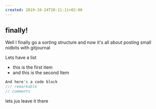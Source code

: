 ```yaml
---
created: 2019-10-24T20:11:11+02:00
---
```


## finally!

Well I finally go a sorting structure and now it's all about posting small nidbits with gitjournal

Lets have a list
* this is the first item
* and this is the second
Item

```rust
And here's a code block
/// remarkable 
// comments 
```
lets jus leave it there